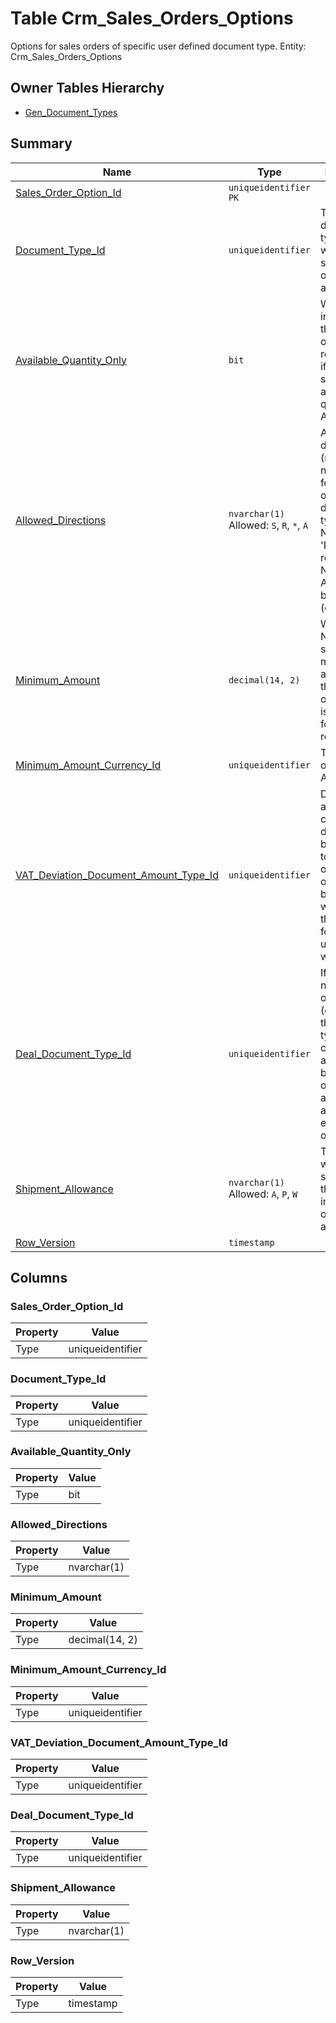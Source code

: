 # Table Crm_Sales_Orders_Options

Options for sales orders of specific user defined document type. Entity: Crm_Sales_Orders_Options

## Owner Tables Hierarchy

* [Gen_Document_Types](Gen_Document_Types.md)

## Summary

| Name | Type | Description |
| - | - | --- |
|[Sales_Order_Option_Id](#sales_order_option_id)|`uniqueidentifier` `PK`||
|[Document_Type_Id](#document_type_id)|`uniqueidentifier` |The document type for which the sales order option applies.|
|[Available_Quantity_Only](#available_quantity_only)|`bit` |When 1 indicates that the sales order can be released only if there is sufficient available quantity (by ATP)|
|[Allowed_Directions](#allowed_directions)|`nvarchar(1)` Allowed: `S`, `R`, `*`, `A`|Allowed directions (return or normal sale) for the sales orders of this document type. 'S' = Normal sale, 'R' = Sales return, '*' = No limit, 'A' = Allow any, but not both (default)|
|[Minimum_Amount](#minimum_amount)|`decimal(14, 2)` |When not NULL, specifies minimal total amount of the sales order, which is required for order releasing.|
|[Minimum_Amount_Currency_Id](#minimum_amount_currency_id)|`uniqueidentifier` |The currency of Minimal Amount|
|[VAT_Deviation_Document_Amount_Type_Id](#vat_deviation_document_amount_type_id)|`uniqueidentifier` |Document amount that contains the difference between the total amount of the sales order formed by unit prices with VAT and the amount formed by unit prices without VAT|
|[Deal_Document_Type_Id](#deal_document_type_id)|`uniqueidentifier` |If filled then new opportunities (deals) from the specified type are created automatically by the sales orders that aren't assigned to existing opportunities.|
|[Shipment_Allowance](#shipment_allowance)|`nvarchar(1)` Allowed: `A`, `P`, `W`|Terms on which the shipment of the products in the sales order is allowed.|
|[Row_Version](#row_version)|`timestamp` ||

## Columns

### Sales_Order_Option_Id

| Property | Value |
| - | - |
|Type|uniqueidentifier|

### Document_Type_Id

| Property | Value |
| - | - |
|Type|uniqueidentifier|

### Available_Quantity_Only

| Property | Value |
| - | - |
|Type|bit|

### Allowed_Directions

| Property | Value |
| - | - |
|Type|nvarchar(1)|

### Minimum_Amount

| Property | Value |
| - | - |
|Type|decimal(14, 2)|

### Minimum_Amount_Currency_Id

| Property | Value |
| - | - |
|Type|uniqueidentifier|

### VAT_Deviation_Document_Amount_Type_Id

| Property | Value |
| - | - |
|Type|uniqueidentifier|

### Deal_Document_Type_Id

| Property | Value |
| - | - |
|Type|uniqueidentifier|

### Shipment_Allowance

| Property | Value |
| - | - |
|Type|nvarchar(1)|

### Row_Version

| Property | Value |
| - | - |
|Type|timestamp|


